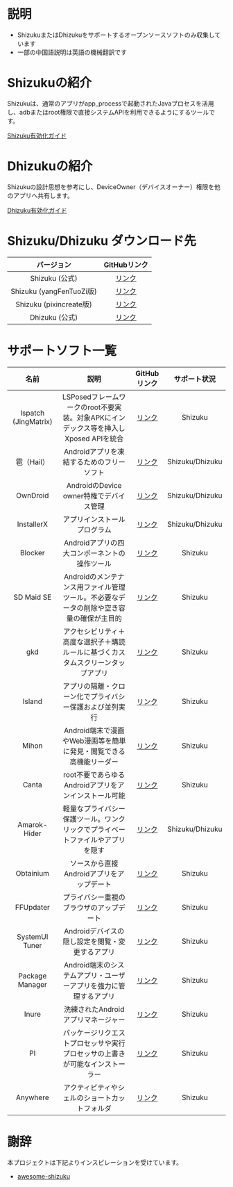 # 説明
- ShizukuまたはDhizukuをサポートするオープンソースソフトのみ収集しています
- 一部の中国語説明は英語の機械翻訳です

# Shizukuの紹介
Shizukuは、通常のアプリがapp_processで起動されたJavaプロセスを活用し、adbまたはroot権限で直接システムAPIを利用できるようにするツールです。

[Shizuku有効化ガイド](https://shizuku.rikka.app/zh-hans/guide/setup/)

# Dhizukuの紹介
Shizukuの設計思想を参考にし、DeviceOwner（デバイスオーナー）権限を他のアプリへ共有します。

[Dhizuku有効化ガイド](https://github.com/iamr0s/Dhizuku/discussions/16)

# Shizuku/Dhizuku ダウンロード先
| バージョン | GitHubリンク |
| :-----------: | :-----------: |
| Shizuku (公式) | [リンク](https://github.com/RikkaApps/Shizuku) |
| Shizuku (yangFenTuoZi版) | [リンク](https://github.com/yangFenTuoZi/Shizuku) |
| Shizuku (pixincreate版) | [リンク](https://github.com/pixincreate/Shizuku) |
| Dhizuku (公式) | [リンク](https://github.com/iamr0s/Dhizuku) |

# サポートソフト一覧
| 名前 | 説明 | GitHubリンク | サポート状況 |
| :-----------: | :-----------: | :-----------: | :-----------: |
| lspatch (JingMatrix) | LSPosedフレームワークのroot不要実装。対象APKにインデックス等を挿入しXposed APIを統合 | [リンク](https://github.com/JingMatrix/LSPatch) | Shizuku |
| 雹（Hail） | Androidアプリを凍結するためのフリーソフト | [リンク](https://github.com/aistra0528/Hail) | Shizuku/Dhizuku |
| OwnDroid | AndroidのDevice owner特権でデバイス管理 | [リンク](https://github.com/BinTianqi/OwnDroid) | Shizuku/Dhizuku |
| InstallerX | アプリインストールプログラム | [リンク](https://github.com/iamr0s/InstallerX) | Shizuku/Dhizuku |
| Blocker | Androidアプリの四大コンポーネントの操作ツール | [リンク](https://github.com/lihenggui/blocker) | Shizuku |
| SD Maid SE | Androidのメンテナンス用ファイル管理ツール。不必要なデータの削除や空き容量の確保が主目的 | [リンク](https://github.com/d4rken-org/sdmaid-se) | Shizuku |
| gkd | アクセシビリティ＋高度な選択子＋購読ルールに基づくカスタムスクリーンタップアプリ | [リンク](https://github.com/gkd-kit/gkd) | Shizuku |
| Island | アプリの隔離・クローン化でプライバシー保護および並列実行 | [リンク](https://github.com/oasisfeng/island) | Shizuku |
| Mihon | Android端末で漫画やWeb漫画等を簡単に発見・閲覧できる高機能リーダー | [リンク](https://github.com/mihonapp/mihon) | Shizuku |
| Canta | root不要であらゆるAndroidアプリをアンインストール可能 | [リンク](https://github.com/samolego/Canta) | Shizuku |
| Amarok-Hider | 軽量なプライバシー保護ツール。ワンクリックでプライベートファイルやアプリを隠す | [リンク](https://github.com/deltazefiro/Amarok-Hider) | Shizuku/Dhizuku |
| Obtainium | ソースから直接Androidアプリをアップデート | [リンク](https://github.com/ImranR98/Obtainium) | Shizuku |
| FFUpdater | プライバシー重視のブラウザのアップデート | [リンク](https://github.com/Tobi823/ffupdater) | Shizuku |
| SystemUI Tuner | Androidデバイスの隠し設定を閲覧・変更するアプリ | [リンク](https://github.com/zacharee/Tweaker) | Shizuku |
| Package Manager | Android端末のシステムアプリ・ユーザーアプリを強力に管理するアプリ | [リンク](https://github.com/SmartPack/PackageManager) | Shizuku |
| Inure | 洗練されたAndroidアプリマネージャー | [リンク](https://github.com/Hamza417/Inure) | Shizuku |
| PI | パッケージリクエストプロセッサや実行プロセッサの上書きが可能なインストーラー | [リンク](https://github.com/SanmerApps/PI) | Shizuku |
| Anywhere | アクティビティやシェルのショートカットフォルダ | [リンク](https://github.com/zhaobozhen/Anywhere-) | Shizuku |

# 謝辞
本プロジェクトは下記よりインスピレーションを受けています。

- [awesome-shizuku](https://github.com/timschneeb/awesome-shizuku)